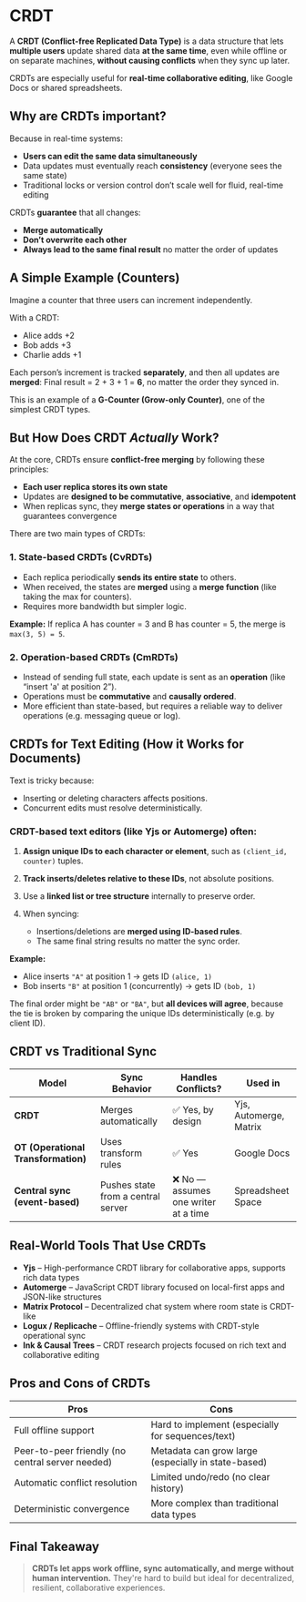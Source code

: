 # CRDT

A **CRDT (Conflict-free Replicated Data Type)** is a data structure that lets **multiple users** update shared data **at the same time**, even while offline or on separate machines, **without causing conflicts** when they sync up later.

CRDTs are especially useful for **real-time collaborative editing**, like Google Docs or shared spreadsheets.

## Why are CRDTs important?

Because in real-time systems:

* **Users can edit the same data simultaneously**
* Data updates must eventually reach **consistency** (everyone sees the same state)
* Traditional locks or version control don’t scale well for fluid, real-time editing

CRDTs **guarantee** that all changes:

* **Merge automatically**
* **Don’t overwrite each other**
* **Always lead to the same final result** no matter the order of updates

## A Simple Example (Counters)

Imagine a counter that three users can increment independently.

With a CRDT:

* Alice adds +2
* Bob adds +3
* Charlie adds +1

Each person’s increment is tracked **separately**, and then all updates are **merged**:
Final result = 2 + 3 + 1 = **6**, no matter the order they synced in.

This is an example of a **G-Counter (Grow-only Counter)**, one of the simplest CRDT types.

## But How Does CRDT *Actually* Work?

At the core, CRDTs ensure **conflict-free merging** by following these principles:

* **Each user replica stores its own state**
* Updates are **designed to be commutative**, **associative**, and **idempotent**
* When replicas sync, they **merge states or operations** in a way that guarantees convergence

There are two main types of CRDTs:

### 1. **State-based CRDTs (CvRDTs)**

* Each replica periodically **sends its entire state** to others.
* When received, the states are **merged** using a **merge function** (like taking the max for counters).
* Requires more bandwidth but simpler logic.

**Example:**
If replica A has counter = 3 and B has counter = 5, the merge is `max(3, 5) = 5`.

### 2. **Operation-based CRDTs (CmRDTs)**

* Instead of sending full state, each update is sent as an **operation** (like “insert 'a' at position 2”).
* Operations must be **commutative** and **causally ordered**.
* More efficient than state-based, but requires a reliable way to deliver operations (e.g. messaging queue or log).

## CRDTs for Text Editing (How it Works for Documents)

Text is tricky because:

* Inserting or deleting characters affects positions.
* Concurrent edits must resolve deterministically.

### CRDT-based text editors (like Yjs or Automerge) often:

1. **Assign unique IDs to each character or element**, such as `(client_id, counter)` tuples.
2. **Track inserts/deletes relative to these IDs**, not absolute positions.
3. Use a **linked list or tree structure** internally to preserve order.
4. When syncing:

   * Insertions/deletions are **merged using ID-based rules**.
   * The same final string results no matter the sync order.

**Example:**

* Alice inserts `"A"` at position 1 → gets ID `(alice, 1)`
* Bob inserts `"B"` at position 1 (concurrently) → gets ID `(bob, 1)`

The final order might be `"AB"` or `"BA"`, but **all devices will agree**, because the tie is broken by comparing the unique IDs deterministically (e.g. by client ID).

## CRDT vs Traditional Sync

| Model                               | Sync Behavior                      | Handles Conflicts?                  | Used in                     |
| ----------------------------------- | ---------------------------------- | ----------------------------------- | --------------------------- |
| **CRDT**                            | Merges automatically               | ✅ Yes, by design                    | Yjs, Automerge, Matrix      |
| **OT (Operational Transformation)** | Uses transform rules               | ✅ Yes                               | Google Docs                 |
| **Central sync (event-based)**      | Pushes state from a central server | ❌ No — assumes one writer at a time | Spreadsheet Space |

## Real-World Tools That Use CRDTs

* **Yjs** – High-performance CRDT library for collaborative apps, supports rich data types
* **Automerge** – JavaScript CRDT library focused on local-first apps and JSON-like structures
* **Matrix Protocol** – Decentralized chat system where room state is CRDT-like
* **Logux / Replicache** – Offline-friendly systems with CRDT-style operational sync
* **Ink & Causal Trees** – CRDT research projects focused on rich text and collaborative editing

## Pros and Cons of CRDTs

| Pros                                             | Cons                                                |
| ------------------------------------------------ | --------------------------------------------------- |
| Full offline support                             | Hard to implement (especially for sequences/text)   |
| Peer-to-peer friendly (no central server needed) | Metadata can grow large (especially in state-based) |
| Automatic conflict resolution                    | Limited undo/redo (no clear history)                |
| Deterministic convergence                        | More complex than traditional data types            |

## Final Takeaway

> **CRDTs let apps work offline, sync automatically, and merge without human intervention.**
> They're hard to build but ideal for decentralized, resilient, collaborative experiences.
